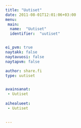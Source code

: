 ```yaml
---
title: "Uutiset"
date: 2011-08-01T12:01:06+03:00
menu:
 main:
  name:  "Uutiset"
  identifier:  "uutiset"


ei_pvm: true
naytakk: false
naytavuosi: false
naytapvm: false

author: share.fi
type: uutiset


avainsanat:
 - Uutiset
 
aihealueet:
 - Uutiset
 

---
```


